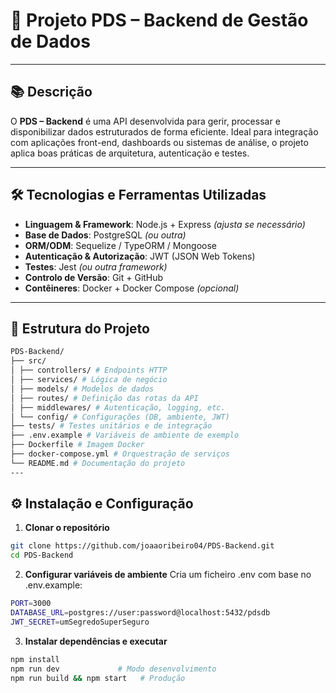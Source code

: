 # 🚀 Projeto PDS – Backend de Gestão de Dados

---

## 📚 Descrição  
O **PDS – Backend** é uma API desenvolvida para gerir, processar e disponibilizar dados estruturados de forma eficiente. Ideal para integração com aplicações front-end, dashboards ou sistemas de análise, o projeto aplica boas práticas de arquitetura, autenticação e testes.

---

## 🛠️ Tecnologias e Ferramentas Utilizadas  
- **Linguagem & Framework**: Node.js + Express *(ajusta se necessário)*  
- **Base de Dados**: PostgreSQL *(ou outra)*  
- **ORM/ODM**: Sequelize / TypeORM / Mongoose  
- **Autenticação & Autorização**: JWT (JSON Web Tokens)  
- **Testes**: Jest *(ou outra framework)*  
- **Controlo de Versão**: Git + GitHub  
- **Contêineres**: Docker + Docker Compose *(opcional)*  

---

## 📁 Estrutura do Projeto  
```bash
PDS-Backend/
├── src/
│ ├── controllers/ # Endpoints HTTP
│ ├── services/ # Lógica de negócio
│ ├── models/ # Modelos de dados
│ ├── routes/ # Definição das rotas da API
│ ├── middlewares/ # Autenticação, logging, etc.
│ └── config/ # Configurações (DB, ambiente, JWT)
├── tests/ # Testes unitários e de integração
├── .env.example # Variáveis de ambiente de exemplo
├── Dockerfile # Imagem Docker
├── docker-compose.yml # Orquestração de serviços
└── README.md # Documentação do projeto
---
```
## ⚙️ Instalação e Configuração

1. **Clonar o repositório**
```bash
git clone https://github.com/joaaoribeiro04/PDS-Backend.git
cd PDS-Backend

```

2. **Configurar variáveis de ambiente**
Cria um ficheiro .env com base no .env.example:

```bash
PORT=3000
DATABASE_URL=postgres://user:password@localhost:5432/pdsdb
JWT_SECRET=umSegredoSuperSeguro

```

3. **Instalar dependências e executar**

```bash
npm install
npm run dev             # Modo desenvolvimento
npm run build && npm start   # Produção

```
